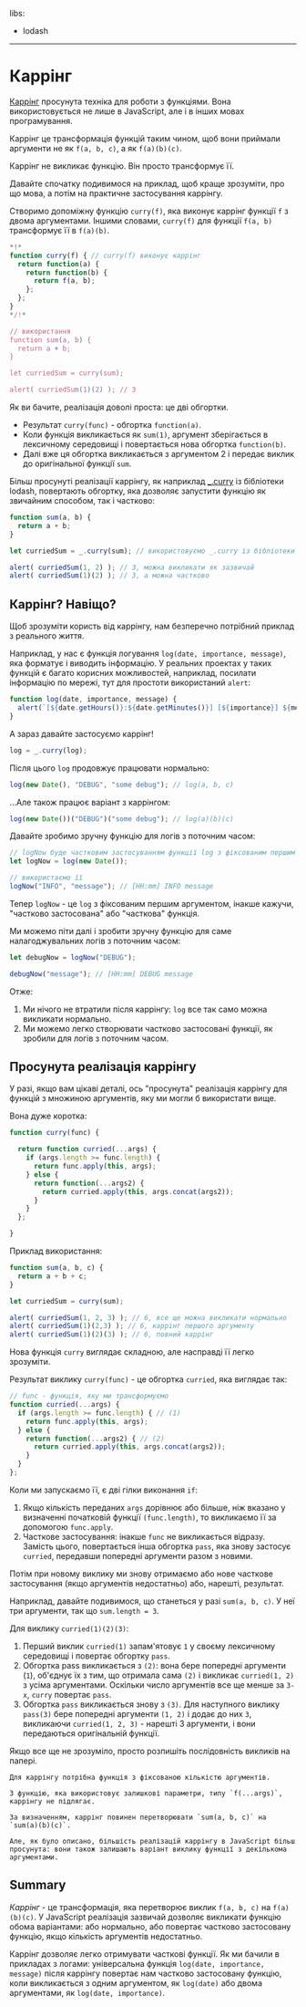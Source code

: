 libs:
  - lodash

---

# Каррінг

[Каррінг](https://en.wikipedia.org/wiki/Currying) просунута техніка для роботи з функціями. Вона використовується не лише в JavaScript, але і в інших мовах програмування.

Каррінг це трансформація функцій таким чином, щоб вони приймали аргументи не як `f(a, b, c)`, а як `f(a)(b)(c)`. 

Каррінг не викликає функцію. Він просто трансформує її.

Давайте спочатку подивимося на приклад, щоб краще зрозуміти, про що мова, а потім на практичне застосування каррінгу.

Створимо допоміжну функцію `curry(f)`, яка виконує каррінг функції `f` з двома аргументами. Іншими словами, `curry(f)` для функції `f(a, b)` трансформує її в `f(a)(b)`.

```js run
*!*
function curry(f) { // curry(f) виконує каррінг
  return function(a) {
    return function(b) {
      return f(a, b);
    };
  };
}
*/!*

// використання
function sum(a, b) {
  return a + b;
}

let curriedSum = curry(sum);

alert( curriedSum(1)(2) ); // 3
```

Як ви бачите, реалізація доволі проста: це дві обгортки.

- Результат `curry(func)` - обгортка `function(a)`.
- Коли функція викликається як `sum(1)`, аргумент зберігається в лексичному середовищі і повертається нова обгортка `function(b)`.
- Далі вже ця обгортка викликається з аргументом 2 і передає виклик до оригінальної функції `sum`.

Більш просунуті реалізації каррінгу, як наприклад [_.curry](https://lodash.com/docs#curry) із бібліотеки lodash, повертають обгортку, яка дозволяє запустити функцію як звичайним способом, так і частково:

```js run
function sum(a, b) {
  return a + b;
}

let curriedSum = _.curry(sum); // використовуємо _.curry із бібліотеки lodash

alert( curriedSum(1, 2) ); // 3, можна викликати як зазвичай
alert( curriedSum(1)(2) ); // 3, а можна частково
```

## Каррінг? Навіщо?

Щоб зрозуміти користь від каррінгу, нам безперечно потрібний приклад з реального життя.

Наприклад, у нас є функція логування `log(date, importance, message)`, яка форматує і виводить інформацію. У реальних проектах у таких функцій є багато корисних можливостей, наприклад, посилати інформацію по мережі, тут для простоти використаний `alert`:

```js
function log(date, importance, message) {
  alert(`[${date.getHours()}:${date.getMinutes()}] [${importance}] ${message}`);
}
```

А зараз давайте застосуємо каррінг!

```js
log = _.curry(log);
```

Після цього `log` продовжує працювати нормально:

```js
log(new Date(), "DEBUG", "some debug"); // log(a, b, c)
```

...Але також працює варіант з каррінгом:

```js
log(new Date())("DEBUG")("some debug"); // log(a)(b)(c)
```

Давайте зробимо зручну функцію для логів з поточним часом:

```js
// logNow буде частковим застосуванням функції log з фіксованим першим аргументом
let logNow = log(new Date());

// використаємо її
logNow("INFO", "message"); // [HH:mm] INFO message
```

Тепер `logNow` - це `log` з фіксованим першим аргументом, інакше кажучи, "частково застосована" або "часткова" функція.

Ми можемо піти далі і зробити зручну функцію для саме налагоджувальних логів з поточним часом:

```js
let debugNow = logNow("DEBUG");

debugNow("message"); // [HH:mm] DEBUG message
```

Отже:
1. Ми нічого не втратили після каррінгу: `log` все так само можна викликати нормально.
2. Ми можемо легко створювати частково застосовані функції, як зробили для логів з поточним часом.

## Просунута реалізація каррінгу

У разі, якщо вам цікаві деталі, ось "просунута" реалізація каррінгу для функцій з множиною аргументів, яку ми могли б використати вище.

Вона дуже коротка:

```js
function curry(func) {

  return function curried(...args) {
    if (args.length >= func.length) {
      return func.apply(this, args);
    } else {
      return function(...args2) {
        return curried.apply(this, args.concat(args2));
      }
    }
  };

}
```

Приклад використання:

```js
function sum(a, b, c) {
  return a + b + c;
}

let curriedSum = curry(sum);

alert( curriedSum(1, 2, 3) ); // 6, все ще можна викликати нормально
alert( curriedSum(1)(2,3) ); // 6, каррінг першого аргументу
alert( curriedSum(1)(2)(3) ); // 6, повний каррінг
```

Нова функція `curry` виглядає складною, але насправді її легко зрозуміти.

Результат виклику `curry(func)` - це обгортка `curried`, яка виглядає так:

```js
// func - функція, яку ми трансформуємо
function curried(...args) {
  if (args.length >= func.length) { // (1)
    return func.apply(this, args);
  } else {
    return function(...args2) { // (2)
      return curried.apply(this, args.concat(args2));
    }
  }
};
```

Коли ми запускаємо її, є дві гілки виконання `if`:

1. Якщо кількість переданих `args` дорівнює або більше, ніж вказано у визначенні початковій функції `(func.length)`, то викликаємо її за допомогою `func.apply`.
2. Часткове застосування: інакше `func` не викликається відразу. Замість цього, повертається інша обгортка `pass`, яка знову застосує `curried`, передавши попередні аргументи разом з новими.  

Потім при новому виклику ми знову отримаємо або нове часткове застосування (якщо аргументів недостатньо) або, нарешті, результат.

Наприклад, давайте подивимося, що станеться у разі `sum(a, b, c)`. У неї три аргументи, так що `sum.length = 3`.

Для виклику `curried(1)(2)(3)`:

1. Перший виклик `curried(1)` запам'ятовує `1` у своєму лексичному середовищі і повертає обгортку `pass`.
2. Обгортка pass викликається з `(2)`: вона бере попередні аргументи (`1`), об'єднує їх з тим, що отримала сама `(2)` і викликає `curried(1, 2)` з усіма аргументами. Оскільки число аргументів все ще менше за `3-x`, `curry` повертає `pass`.
3. Обгортка `pass` викликається знову з `(3)`. Для наступного виклику `pass(3)` бере попередні аргументи `(1, 2)` і додає до них `3`, викликаючи `curried(1, 2, 3)` - нарешті 3 аргументи, і вони передаються оригінальній функції.

Якщо все ще не зрозуміло, просто розпишіть послідовність викликів на папері.

```smart header="Тільки функції з фіксованою кількістю аргументів"
Для каррінгу потрібна функція з фіксованою кількістю аргументів.

З функцію, яка використовує залишкові параметри, типу `f(...args)`, каррінгу не підлягає.
```

```smart header="Трохи більше, ніж каррінг"
За визначенням, каррінг повинен перетворювати `sum(a, b, c)` на `sum(a)(b)(c)`.

Але, як було описано, більшість реалізацій каррінгу в JavaScript більш просунута: вони також залишають варіант виклику функції з декількома аргументами.
```

## Summary

*Каррінг* - це трансформація, яка перетворює виклик `f(a, b, c)` на `f(a)(b)(c)`. У JavaScript реалізація зазвичай дозволяє викликати функцію обома варіантами: або нормально, або повертає частково застосовану функцію, якщо кількість аргументів недостатньо.

Каррінг дозволяє легко отримувати часткові функції. Як ми бачили в прикладах з логами: універсальна функція `log(date, importance, message)` після каррінгу повертає нам частково застосовану функцію, коли викликається з одним аргументом, як `log(date)` або двома аргументами, як `log(date, importance)`. 
